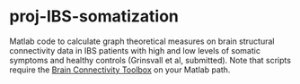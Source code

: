 # proj-IBS-somatization
Matlab code to calculate graph theoretical measures on brain structural connectivity data in IBS patients with high and low levels of somatic symptoms and healthy controls (Grinsvall et al, submitted).
Note that scripts require the [Brain Connectivity Toolbox](https://sites.google.com/site/bctnet/) on your Matlab path.
